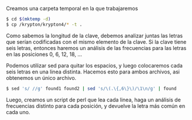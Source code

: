Creamos una carpeta temporal en la que trabajaremos

```bash
$ cd $(mktemp -d)
$ cp /krypton/krypton4/* -t .
```

Como sabemos la longitud de la clave, debemos analizar juntas las letras que
serían codificadas con el mismo elemento de la clave. Si la clave tiene seis
letras, entonces haremos un análisis de las frecuencias para las letras en las
posiciones 0, 6, 12, 18, ...

Podemos utilizar sed para quitar los espacios, y luego colocaremos cada seis
letras en una linea distinta. Hacemos esto para ambos archivos, asi obtenemos un
único archivo.

```bash
$ sed 's/ //g' found1 found2 | sed 's/\(.\{,6\}\)/\1\n/g' | found
```

Luego, creamos un script de perl que lea cada linea, haga un análisis de
frecuencias distinto para cada posición, y devuelve la letra más común en cada
uno.

```bash

```
